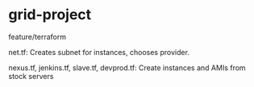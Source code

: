 # grid-project
feature/terraform

net.tf:
  Creates subnet for instances, chooses provider.
 
nexus.tf, jenkins.tf, slave.tf, devprod.tf:
  Create instances and AMIs from stock servers
